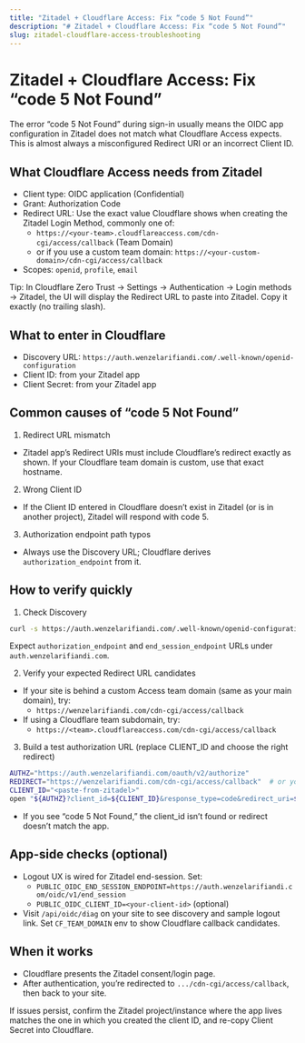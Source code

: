 ```yaml
---
title: "Zitadel + Cloudflare Access: Fix “code 5 Not Found”"
description: "# Zitadel + Cloudflare Access: Fix “code 5 Not Found”"
slug: zitadel-cloudflare-access-troubleshooting
---
```


# Zitadel + Cloudflare Access: Fix “code 5 Not Found”

The error “code 5 Not Found” during sign-in usually means the OIDC app configuration in Zitadel does not match what Cloudflare Access expects. This is almost always a misconfigured Redirect URI or an incorrect Client ID.

## What Cloudflare Access needs from Zitadel

- Client type: OIDC application (Confidential)
- Grant: Authorization Code
- Redirect URL: Use the exact value Cloudflare shows when creating the Zitadel Login Method, commonly one of:
  - `https://<your-team>.cloudflareaccess.com/cdn-cgi/access/callback` (Team Domain)
  - or if you use a custom team domain: `https://<your-custom-domain>/cdn-cgi/access/callback`
- Scopes: `openid`, `profile`, `email`

Tip: In Cloudflare Zero Trust → Settings → Authentication → Login methods → Zitadel, the UI will display the Redirect URL to paste into Zitadel. Copy it exactly (no trailing slash).

## What to enter in Cloudflare

- Discovery URL: `https://auth.wenzelarifiandi.com/.well-known/openid-configuration`
- Client ID: from your Zitadel app
- Client Secret: from your Zitadel app

## Common causes of “code 5 Not Found”

1. Redirect URL mismatch

- Zitadel app’s Redirect URIs must include Cloudflare’s redirect exactly as shown. If your Cloudflare team domain is custom, use that exact hostname.

2. Wrong Client ID

- If the Client ID entered in Cloudflare doesn’t exist in Zitadel (or is in another project), Zitadel will respond with code 5.

3. Authorization endpoint path typos

- Always use the Discovery URL; Cloudflare derives `authorization_endpoint` from it.

## How to verify quickly

1. Check Discovery

```bash
curl -s https://auth.wenzelarifiandi.com/.well-known/openid-configuration | jq '{issuer, authorization_endpoint, end_session_endpoint}'
```

Expect `authorization_endpoint` and `end_session_endpoint` URLs under `auth.wenzelarifiandi.com`.

2. Verify your expected Redirect URL candidates

- If your site is behind a custom Access team domain (same as your main domain), try:
  - `https://wenzelarifiandi.com/cdn-cgi/access/callback`
- If using a Cloudflare team subdomain, try:
  - `https://<team>.cloudflareaccess.com/cdn-cgi/access/callback`

3. Build a test authorization URL (replace CLIENT_ID and choose the right redirect)

```bash
AUTHZ="https://auth.wenzelarifiandi.com/oauth/v2/authorize"
REDIRECT="https://wenzelarifiandi.com/cdn-cgi/access/callback"  # or your <team>.cloudflareaccess.com one
CLIENT_ID="<paste-from-zitadel>"
open "${AUTHZ}?client_id=${CLIENT_ID}&response_type=code&redirect_uri=${REDIRECT}&scope=openid%20profile%20email&state=diag_state&nonce=diag_nonce"
```

- If you see “code 5 Not Found,” the client_id isn’t found or redirect doesn’t match the app.

## App-side checks (optional)

- Logout UX is wired for Zitadel end-session. Set:
  - `PUBLIC_OIDC_END_SESSION_ENDPOINT=https://auth.wenzelarifiandi.com/oidc/v1/end_session`
  - `PUBLIC_OIDC_CLIENT_ID=<your-client-id>` (optional)
- Visit `/api/oidc/diag` on your site to see discovery and sample logout link. Set `CF_TEAM_DOMAIN` env to show Cloudflare callback candidates.

## When it works

- Cloudflare presents the Zitadel consent/login page.
- After authentication, you’re redirected to `.../cdn-cgi/access/callback`, then back to your site.

If issues persist, confirm the Zitadel project/instance where the app lives matches the one in which you created the client ID, and re-copy Client Secret into Cloudflare.
